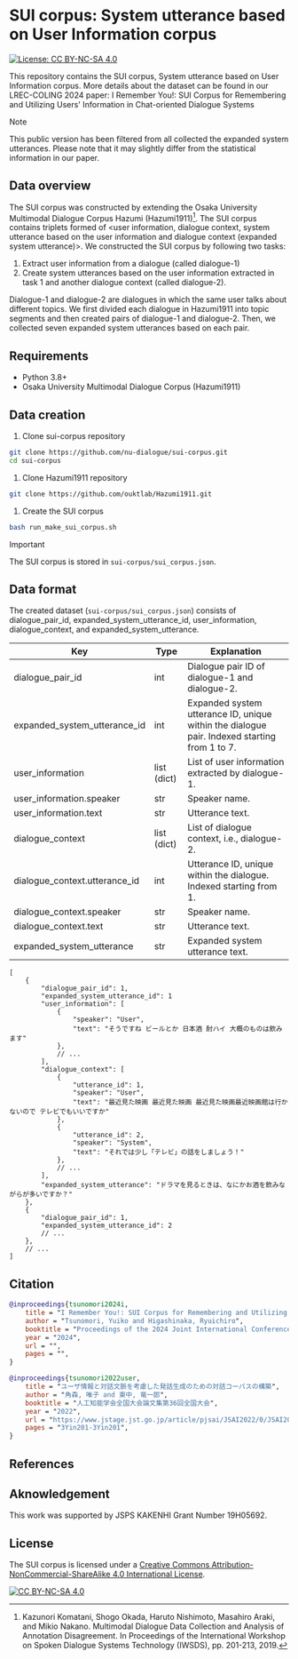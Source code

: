 # SUI corpus: System utterance based on User Information corpus

[![License: CC BY-NC-SA 4.0](https://img.shields.io/badge/License-CC_BY--NC--SA_4.0-lightgrey.svg)](https://creativecommons.org/licenses/by-nc-sa/4.0/)

This repository contains the SUI corpus, System utterance based on User Information corpus.
More details about the dataset can be found in our LREC-COLING 2024 paper:
I Remember You!: SUI Corpus for Remembering and Utilizing Users' Information in Chat-oriented Dialogue Systems

> [!NOTE]
> This public version has been filtered from all collected the expanded system utterances. Please note that it may slightly differ from the statistical information in our paper.

## Data overview

The SUI corpus was constructed by extending the Osaka University Multimodal Dialogue Corpus Hazumi (Hazumi1911)[^1].
The SUI corpus contains triplets formed of <user information, dialogue context, system utterance based on the user information and dialogue context (expanded system utterance)>.
We constructed the SUI corpus by following two tasks:

1. Extract user information from a dialogue (called dialogue-1)
2. Create system utterances based on the user information extracted in task 1 and another dialogue context (called dialogue-2).

Dialogue-1 and dialogue-2 are dialogues in which the same user talks about different topics.
We first divided each dialogue in Hazumi1911 into topic segments and then created pairs of dialogue-1 and dialogue-2.
Then, we collected seven expanded system utterances based on each pair.

## Requirements

- Python 3.8+
- Osaka University Multimodal Dialogue Corpus (Hazumi1911)

## Data creation

1. Clone sui-corpus repository
```bash
git clone https://github.com/nu-dialogue/sui-corpus.git
cd sui-corpus
```
1. Clone Hazumi1911 repository
```bash
git clone https://github.com/ouktlab/Hazumi1911.git
```
1. Create the SUI corpus
```bash
bash run_make_sui_corpus.sh
```
> [!IMPORTANT]
> The SUI corpus is stored in `sui-corpus/sui_corpus.json`.

## Data format

The created dataset (`sui-corpus/sui_corpus.json`) consists of dialogue_pair_id, expanded_system_utterance_id, user_information, dialogue_context, and expanded_system_utterance.

| Key | Type | Explanation |
| --- | --- | --- |
| dialogue_pair_id | int | Dialogue pair ID of dialogue-1 and dialogue-2. |
| expanded_system_utterance_id | int | Expanded system utterance ID, unique within the dialogue pair. Indexed starting from 1 to 7. |
| user_information | list (dict) | List of user information extracted by dialogue-1. |
| user_information.speaker | str | Speaker name. |
| user_information.text | str | Utterance text. |
| dialogue_context | list (dict) | List of dialogue context, i.e., dialogue-2. |
| dialogue_context.utterance_id | int | Utterance ID, unique within the dialogue. Indexed starting from 1. |
| dialogue_context.speaker | str | Speaker name. |
| dialogue_context.text | str | Utterance text. |
| expanded_system_utterance | str | Expanded system utterance text. |

```jsonc
[
	{
		"dialogue_pair_id": 1,
		"expanded_system_utterance_id": 1
		"user_information": [
			{
				"speaker": "User",
				"text": "そうですね ビールとか 日本酒 酎ハイ 大概のものは飲みます"
			},
			// ...
		],
		"dialogue_context": [
			{
				"utterance_id": 1,
				"speaker": "User",
				"text": "最近見た映画 最近見た映画 最近見た映画最近映画館は行かないので テレビでもいいですか"
			},
			{
				"utterance_id": 2,
				"speaker": "System",
				"text": "それでは少し「テレビ」の話をしましょう！"
			},
			// ...
		],
		"expanded_system_utterance": "ドラマを見るときは、なにかお酒を飲みながらが多いですか？"
	},
	{
		"dialogue_pair_id": 1,
		"expanded_system_utterance_id": 2
		// ...
	},
	// ...
]
```

## Citation

```bibtex
@inproceedings{tsunomori2024i,
    title = "I Remember You!: SUI Corpus for Remembering and Utilizing Users' Information in Chat-oriented Dialogue Systems",
    author = "Tsunomori, Yuiko and Higashinaka, Ryuichiro",
    booktitle = "Proceedings of the 2024 Joint International Conference on Computational Linguistics, Language Resources and Evaluation",
    year = "2024",
    url = "",
    pages = "",
}

@inproceedings{tsunomori2022user,
    title = "ユーザ情報と対話文脈を考慮した発話生成のための対話コーパスの構築",
    author = "角森, 唯子 and 東中, 竜一郎",
    booktitle = "人工知能学会全国大会論文集第36回全国大会",
    year = "2022",
    url = "https://www.jstage.jst.go.jp/article/pjsai/JSAI2022/0/JSAI2022_3Yin201/_pdf/-char/ja",
    pages = "3Yin201-3Yin201",
}
```

## References

[^1]: Kazunori Komatani, Shogo Okada, Haruto Nishimoto, Masahiro Araki, and Mikio Nakano. Multimodal Dialogue Data Collection and Analysis of Annotation Disagreement.  In Proceedings of the International Workshop on Spoken Dialogue Systems Technology (IWSDS), pp. 201-213, 2019.

## Aknowledgement

This work was supported by JSPS KAKENHI Grant Number 19H05692.

## License

The SUI corpus is licensed under a [Creative Commons Attribution-NonCommercial-ShareAlike 4.0 International License][cc-by-nc-sa].

[![CC BY-NC-SA 4.0][cc-by-nc-sa-image]][cc-by-nc-sa]

[cc-by-nc-sa]: https://creativecommons.org/licenses/by-nc-sa/4.0
[cc-by-nc-sa-image]: https://licensebuttons.net/l/by-nc-sa/4.0/88x31.png
[cc-by-nc-sa-shield]: https://img.shields.io/badge/License-CC%20BY--sa%204.0-lightgrey.svg
